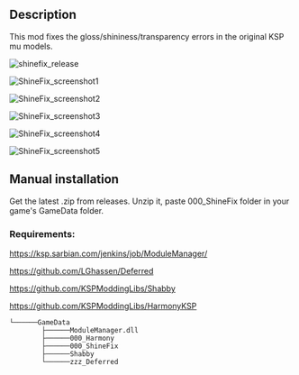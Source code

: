 ## Description

This mod fixes the gloss/shininess/transparency errors in the original KSP mu models.

![shinefix_release](https://github.com/user-attachments/assets/0dae5262-5557-4219-b294-3596d512debd)

![ShineFix_screenshot1](https://github.com/user-attachments/assets/4aa800f8-ace9-4360-bfc9-85128bf4951f)

![ShineFix_screenshot2](https://github.com/user-attachments/assets/a8844ac6-6131-43d6-8435-86ffe9be46eb)

![ShineFix_screenshot3](https://github.com/user-attachments/assets/1b9937a4-2cd4-4586-8505-e9e82645f1ce)

![ShineFix_screenshot4](https://github.com/user-attachments/assets/dcbd202d-1c96-491d-84b4-dca35ec236c0)

![ShineFix_screenshot5](https://github.com/user-attachments/assets/1e14e2a4-02da-4f9a-aa3e-8924de88002d)


## Manual installation

Get the latest .zip from releases. Unzip it, paste 000_ShineFix folder in your game's GameData folder.

### Requirements: 

https://ksp.sarbian.com/jenkins/job/ModuleManager/

https://github.com/LGhassen/Deferred

https://github.com/KSPModdingLibs/Shabby

https://github.com/KSPModdingLibs/HarmonyKSP

```Kerbal Space Program
└──────GameData
		├──────ModuleManager.dll
		├──────000_Harmony
		├──────000_ShineFix
		├──────Shabby
		└──────zzz_Deferred
